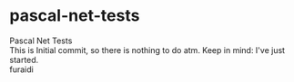 # pascal-net-tests
Pascal Net Tests<br>
This is Initial commit, so there is nothing to do atm. Keep in mind: I've just started.<br>
furaidi
